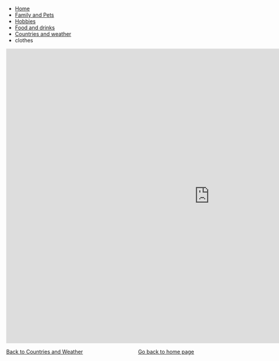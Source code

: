 
<ul class="breadcrumb">
  <li><a href="index.html">Home</a></li>
  <li><a href="familyandpets.html">Family and Pets</a></li>
  <li><a href="hobbies.html">Hobbies</a></li>
  <li><a href="foodanddrinks.html">Food and drinks</a></li>
  <li><a href="countriesandweather.html">Countries and weather</a></li>
  <li>clothes</li>
</ul>

<iframe src="https://h5p.org/h5p/embed/166510" width="1090" height="790" frameborder="0" allowfullscreen="allowfullscreen"></iframe><script src="https://h5p.org/sites/all/modules/h5p/library/js/h5p-resizer.js" charset="UTF-8"></script>




<p>
<a style="float:left;" href="countriesandweather.html">Back to Countries and Weather</a>
                                      
<a style="float:right;" href="index.html"> Go back to home page</a>
 
</p>

<div style="clear:both;"></div>



